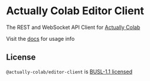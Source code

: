 # Actually Colab Editor Client

The REST and WebSocket API Client for [Actually Colab](https://actuallycolab.org)

Visit the [docs](https://docs.actuallycolab.org) for usage info

## License

`@actually-colab/editor-client` is [BUSL-1.1 licensed](https://github.com/actually-colab/editor/blob/main/client/LICENSE)
